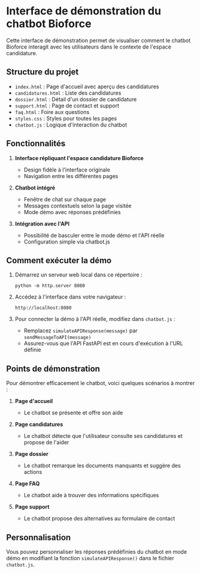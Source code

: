 # Interface de démonstration du chatbot Bioforce

Cette interface de démonstration permet de visualiser comment le chatbot Bioforce interagit avec les utilisateurs dans le contexte de l'espace candidature.

## Structure du projet

- `index.html` : Page d'accueil avec aperçu des candidatures
- `candidatures.html` : Liste des candidatures
- `dossier.html` : Détail d'un dossier de candidature
- `support.html` : Page de contact et support
- `faq.html` : Foire aux questions
- `styles.css` : Styles pour toutes les pages
- `chatbot.js` : Logique d'interaction du chatbot

## Fonctionnalités

1. **Interface répliquant l'espace candidature Bioforce**
   - Design fidèle à l'interface originale
   - Navigation entre les différentes pages

2. **Chatbot intégré**
   - Fenêtre de chat sur chaque page
   - Messages contextuels selon la page visitée
   - Mode démo avec réponses prédéfinies

3. **Intégration avec l'API**
   - Possibilité de basculer entre le mode démo et l'API réelle
   - Configuration simple via chatbot.js

## Comment exécuter la démo

1. Démarrez un serveur web local dans ce répertoire :
   ```
   python -m http.server 8080
   ```

2. Accédez à l'interface dans votre navigateur :
   ```
   http://localhost:8080
   ```

3. Pour connecter la démo à l'API réelle, modifiez dans `chatbot.js` :
   - Remplacez `simulateAPIResponse(message)` par `sendMessageToAPI(message)`
   - Assurez-vous que l'API FastAPI est en cours d'exécution à l'URL définie

## Points de démonstration

Pour démontrer efficacement le chatbot, voici quelques scénarios à montrer :

1. **Page d'accueil**
   - Le chatbot se présente et offre son aide

2. **Page candidatures**
   - Le chatbot détecte que l'utilisateur consulte ses candidatures et propose de l'aider

3. **Page dossier**
   - Le chatbot remarque les documents manquants et suggère des actions

4. **Page FAQ**
   - Le chatbot aide à trouver des informations spécifiques

5. **Page support**
   - Le chatbot propose des alternatives au formulaire de contact

## Personnalisation

Vous pouvez personnaliser les réponses prédéfinies du chatbot en mode démo en modifiant la fonction `simulateAPIResponse()` dans le fichier `chatbot.js`.
